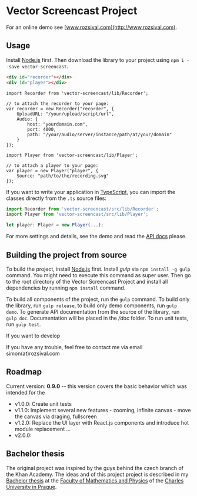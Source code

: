 Vector Screencast Project
=========================

For an online demo see [www.rozsival.com](http://www.rozsival.com).

Usage
-----

Install [Node.js](https://nodejs.org) first. Then download the library to your project using `npm i --save vector-screencast`.

```html
<div id="recorder"></div>
<div id="player"></div>
```

```es6
import Recorder from 'vector-screencast/lib/Recorder';

// to attach the recorder to your page:
var recorder = new Recorder("recorder", {
	UploadURL: "/your/upload/script/url",
	Audio: {
		host: "yourdomain.com",
		port: 4000,
		path: "/your/audio/server/instance/path/at/your/domain"
	}
});

import Player from 'vector-screencast/lib/Player';

// to attach a player to your page:
var player = new Player("player", {
	Source: "path/to/the/recording.svg"
});
```

If you want to write your application in [TypeScript](http://typescriptlang.com), you can import the classes directly from the `.ts` source files:

```typescript
import Recorder from 'vector-screencast/src/lib/Recorder';
import Player from 'vector-screencast/src/lib/Player';

let player: Player = new Player(...);
```

For more settings and details, see the demo and read the [API docs](http://rozsival.com/docs) please.


Building the project from source
--------------------------------

To build the project, install [Node.js](http://nodejs.org) first. Install *gulp* via `npm install -g gulp` command.
You might need to execute this command as super user. Then go to the root directory of the Vector Screencast Project
 and install all dependencies by running `npm install` command.
 
To build all components of the project, run the `gulp` command. To build only the library, run `gulp release`,
to build only demo components, run `gulp demo`. To generate API documentation from the source of the library,
run `gulp doc`. Documentation will be placed in the */doc* folder. To run unit tests, run `gulp test`.

If you want to develop 

If you have any trouble, feel free to contact me via email simon(at)rozsival.com

Roadmap
-------

Current version: **0.9.0** -- this version covers the basic behavior which was intended for the 

- v1.0.0: Create unit tests
- v1.1.0: Implement several new features - zooming, infinite canvas - move the canvas via draging, fullscreen
- v1.2.0: Replace the UI layer with React.js components and introduce hot module replacement
...
- v2.0.0: 

Bachelor thesis
---------------

The original project was inspired by the guys behind the czech branch of the Khan Academy.
The ideas and  of this project project is described in my [Bachelor thesis](./thesis/thesis.pdf) at the [Faculty of Mathematics and Physics](http://mff.cuni.cz) of the [Charles University in Prague](http://www.cuni.cz). 
